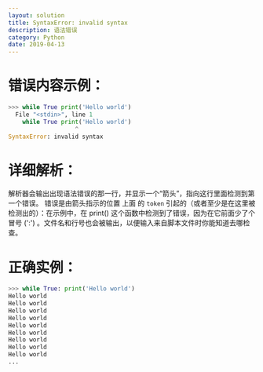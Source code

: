 ```yaml
---
layout: solution
title: SyntaxError: invalid syntax
description: 语法错误
category: Python
date: 2019-04-13
---
```


# 错误内容示例：

```Python
>>> while True print('Hello world')
  File "<stdin>", line 1
    while True print('Hello world')
                   ^
SyntaxError: invalid syntax
```

# 详细解析：
解析器会输出出现语法错误的那一行，并显示一个“箭头”，指向这行里面检测到第一个错误。 错误是由箭头指示的位置 上面 的 `token` 引起的（或者至少是在这里被检测出的）：在示例中，在 print() 这个函数中检测到了错误，因为在它前面少了个冒号 (':') 。文件名和行号也会被输出，以便输入来自脚本文件时你能知道去哪检查。

# 正确实例：

```Python
>>> while True: print('Hello world')
Hello world
Hello world
Hello world
Hello world
Hello world
Hello world
Hello world
Hello world
Hello world
...
```
